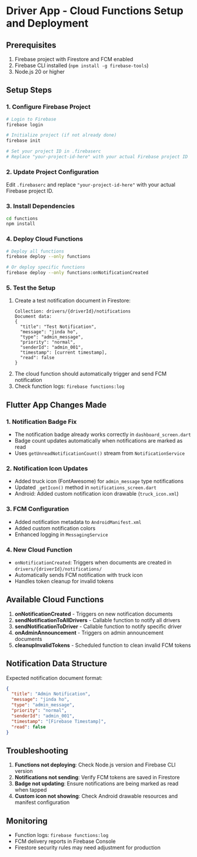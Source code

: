 # Driver App - Cloud Functions Setup and Deployment

## Prerequisites
1. Firebase project with Firestore and FCM enabled
2. Firebase CLI installed (`npm install -g firebase-tools`)
3. Node.js 20 or higher

## Setup Steps

### 1. Configure Firebase Project
```bash
# Login to Firebase
firebase login

# Initialize project (if not already done)
firebase init

# Set your project ID in .firebaserc
# Replace "your-project-id-here" with your actual Firebase project ID
```

### 2. Update Project Configuration
Edit `.firebaserc` and replace `"your-project-id-here"` with your actual Firebase project ID.

### 3. Install Dependencies
```bash
cd functions
npm install
```

### 4. Deploy Cloud Functions
```bash
# Deploy all functions
firebase deploy --only functions

# Or deploy specific functions
firebase deploy --only functions:onNotificationCreated
```

### 5. Test the Setup
1. Create a test notification document in Firestore:
   ```
   Collection: drivers/{driverId}/notifications
   Document data:
   {
     "title": "Test Notification",
     "message": "jinda ho",
     "type": "admin_message",
     "priority": "normal",
     "senderId": "admin_001",
     "timestamp": [current timestamp],
     "read": false
   }
   ```
2. The cloud function should automatically trigger and send FCM notification
3. Check function logs: `firebase functions:log`

## Flutter App Changes Made

### 1. Notification Badge Fix
- The notification badge already works correctly in `dashboard_screen.dart`
- Badge count updates automatically when notifications are marked as read
- Uses `getUnreadNotificationCount()` stream from `NotificationService`

### 2. Notification Icon Updates
- Added truck icon (FontAwesome) for `admin_message` type notifications
- Updated `_getIcon()` method in `notifications_screen.dart`
- Android: Added custom notification icon drawable (`truck_icon.xml`)

### 3. FCM Configuration
- Added notification metadata to `AndroidManifest.xml`
- Added custom notification colors
- Enhanced logging in `MessagingService`

### 4. New Cloud Function
- `onNotificationCreated`: Triggers when documents are created in `drivers/{driverId}/notifications/`
- Automatically sends FCM notification with truck icon
- Handles token cleanup for invalid tokens

## Available Cloud Functions

1. **onNotificationCreated** - Triggers on new notification documents
2. **sendNotificationToAllDrivers** - Callable function to notify all drivers
3. **sendNotificationToDriver** - Callable function to notify specific driver
4. **onAdminAnnouncement** - Triggers on admin announcement documents
5. **cleanupInvalidTokens** - Scheduled function to clean invalid FCM tokens

## Notification Data Structure

Expected notification document format:
```json
{
  "title": "Admin Notification",
  "message": "jinda ho",
  "type": "admin_message",
  "priority": "normal",
  "senderId": "admin_001",
  "timestamp": "[Firebase Timestamp]",
  "read": false
}
```

## Troubleshooting

1. **Functions not deploying**: Check Node.js version and Firebase CLI version
2. **Notifications not sending**: Verify FCM tokens are saved in Firestore
3. **Badge not updating**: Ensure notifications are being marked as read when tapped
4. **Custom icon not showing**: Check Android drawable resources and manifest configuration

## Monitoring

- Function logs: `firebase functions:log`
- FCM delivery reports in Firebase Console
- Firestore security rules may need adjustment for production
